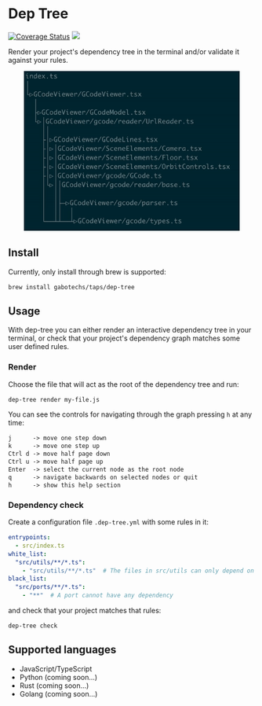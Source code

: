 # Dep Tree

[![Coverage Status](https://coveralls.io/repos/github/gabotechs/dep-tree/badge.svg?branch=main)](https://coveralls.io/github/gabotechs/dep-tree?branch=main)
![](https://img.shields.io/github/v/release/gabotechs/dep-tree?color=%e535abff)

Render your project's dependency tree in the terminal and/or validate it against your rules.

<p align="center">
    <img width="440" src="docs/demo.gif" alt="Dependency tree render">
</p>

## Install

Currently, only install through brew is supported:
```shell
brew install gabotechs/taps/dep-tree
```

## Usage

With dep-tree you can either render an interactive dependency tree in your terminal, or check
that your project's dependency graph matches some user defined rules.

### Render

Choose the file that will act as the root of the dependency tree and run:

```shell
dep-tree render my-file.js
```

You can see the controls for navigating through the graph pressing `h` at any time:

```
j      -> move one step down
k      -> move one step up
Ctrl d -> move half page down
Ctrl u -> move half page up
Enter  -> select the current node as the root node
q      -> navigate backwards on selected nodes or quit
h      -> show this help section
```

### Dependency check

Create a configuration file `.dep-tree.yml` with some rules in it:

```yml
entrypoints:
  - src/index.ts
white_list:
  "src/utils/**/*.ts":
    - "src/utils/**/*.ts"  # The files in src/utils can only depend on other utils
black_list:
  "src/ports/**/*.ts":
    - "**"  # A port cannot have any dependency
```

and check that your project matches that rules:

```shell
dep-tree check
```

## Supported languages

- JavaScript/TypeScript
- Python (coming soon...)
- Rust (coming soon...)
- Golang (coming soon...)
